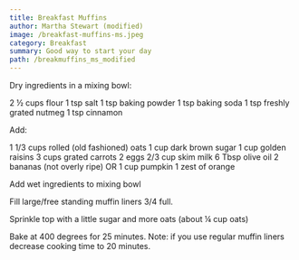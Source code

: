 ```yaml
---
title: Breakfast Muffins
author: Martha Stewart (modified)
image: /breakfast-muffins-ms.jpeg
category: Breakfast
summary: Good way to start your day
path: /breakmuffins_ms_modified
---
```

Dry ingredients in a mixing bowl: 

2 ½ cups	        flour
1 tsp		salt
1 tsp		baking powder
1 tsp		baking soda
1 tsp		freshly grated nutmeg
1 tsp 		cinnamon

Add:

1 1/3 cups	rolled (old fashioned) oats
1 cup		dark brown sugar
1 cup		golden raisins
3 cups		grated carrots
2		eggs
2/3 cup	skim milk
6 Tbsp	olive oil
2		bananas (not overly ripe) OR 1 cup pumpkin
1		zest of orange

Add wet ingredients to mixing bowl

Fill large/free standing muffin liners 3/4 full.

Sprinkle top with a little sugar and more oats (about ¼ cup oats)

Bake at 400 degrees for 25 minutes.  Note:  if you use regular muffin liners decrease cooking time to 20 minutes.